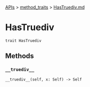 [APIs](../index.md) > [method_traits](./index.md) > [HasTruediv.md]()

# HasTruediv

```
trait HasTruediv
```

## Methods

### `__truediv__`

```
__truediv__(self, x: Self) -> Self
```
